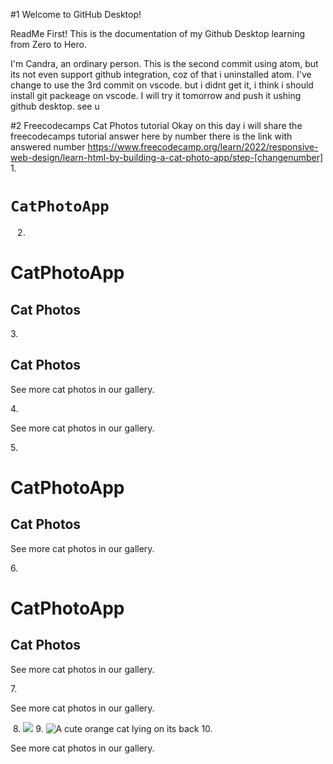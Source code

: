 #1 Welcome to GitHub Desktop!

ReadMe First!
This is the documentation of my Github Desktop learning from Zero to Hero.

I'm Candra, an ordinary person.
This is the second commit using atom, but its not even support github integration, coz of that i uninstalled atom.
I've change to use the 3rd commit on vscode. but i didnt get it, i think i should install git packeage on vscode. I will try it tomorrow and push it ushing github desktop. see u

#2 Freecodecamps Cat Photos tutorial
Okay on this day i will share the freecodecamps tutorial answer here by number
there is the link with answered number https://www.freecodecamp.org/learn/2022/responsive-web-design/learn-html-by-building-a-cat-photo-app/step-[changenumber]
1.
<code>
    <h1>CatPhotoApp</h1>
</code>
2.
    <h1>CatPhotoApp</h1>
    <h2>Cat Photos</h2>
3.
    <h2>Cat Photos</h2>
    <p>See more cat photos in our gallery.</p>
4.
    <!-- TODO: Add link to cat photos -->
    <p>See more cat photos in our gallery.</p>
5.
  <main>
    <h1>CatPhotoApp</h1>
    <h2>Cat Photos</h2>
    <!-- TODO: Add link to cat photos -->
    <p>See more cat photos in our gallery.</p>
  </main> 
6.
    <main>
      <h1>CatPhotoApp</h1>
      <h2>Cat Photos</h2>
      <!-- TODO: Add link to cat photos -->
      <p>See more cat photos in our gallery.</p>
    </main>
7.
      <p>See more cat photos in our gallery.</p>
      <img>
8.
      <img src="https://cdn.freecodecamp.org/curriculum/cat-photo-app/relaxing-cat.jpg">
9.
      <img src="https://cdn.freecodecamp.org/curriculum/cat-photo-app/relaxing-cat.jpg" alt="A cute orange cat lying on its back">
10. 
      <p>See more cat photos in our gallery.</p>
      <a href="https://freecatphotoapp.com"></a>
